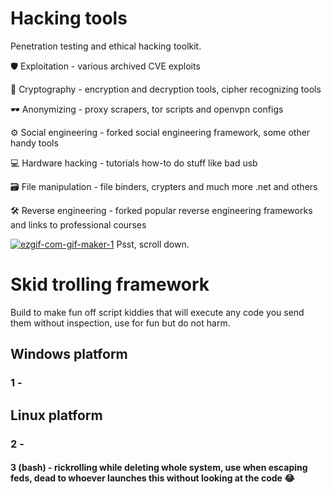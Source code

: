 # Hacking tools
Penetration testing and ethical hacking toolkit.

🛡 Exploitation - various archived CVE exploits

🔑 Cryptography - encryption and decryption tools, cipher recognizing tools

🕶 Anonymizing - proxy scrapers, tor scripts and openvpn configs

⚙ Social engineering - forked social engineering framework, some other handy tools 

💻 Hardware hacking - tutorials how-to do stuff like bad usb

🗃 File manipulation - file binders, crypters and much more .net and others

🛠 Reverse engineering - forked popular reverse engineering frameworks and links to professional courses

<a href="https://ibb.co/q5QLKhT"><img src="https://i.ibb.co/X8Rf16c/ezgif-com-gif-maker-1.gif" alt="ezgif-com-gif-maker-1" border="0"></a>
Psst, scroll down.

# Skid trolling framework
Build to make fun off script kiddies that will execute any code you send them without inspection, use for fun but do not harm.

## Windows platform
### 1 - 
## Linux platform
### 2 -
#### 3 (bash) - rickrolling while deleting whole system, use when escaping feds, dead to whoever launches this without looking at the code 😂

